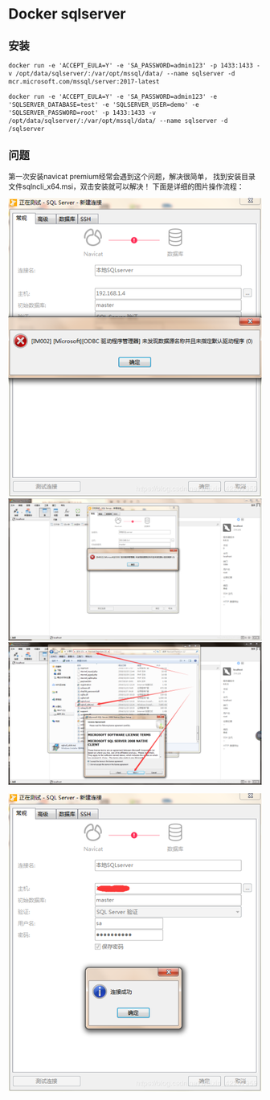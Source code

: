 # Docker sqlserver



## 安装

```shell
docker run -e 'ACCEPT_EULA=Y' -e 'SA_PASSWORD=admin123' -p 1433:1433 -v /opt/data/sqlserver/:/var/opt/mssql/data/ --name sqlserver -d mcr.microsoft.com/mssql/server:2017-latest
```



```shell
docker run -e 'ACCEPT_EULA=Y' -e 'SA_PASSWORD=admin123' -e 'SQLSERVER_DATABASE=test' -e 'SQLSERVER_USER=demo' -e 'SQLSERVER_PASSWORD=root' -p 1433:1433 -v /opt/data/sqlserver/:/var/opt/mssql/data/ --name sqlserver -d /sqlserver
```



## 问题

第一次安装navicat premium经常会遇到这个问题，解决很简单，
找到安装目录文件sqlncli_x64.msi，双击安装就可以解决！
下面是详细的图片操作流程：

![在这里插入图片描述](img/20181215231332534.png)
![在这里插入图片描述](img/20181215231305686.png)
![在这里插入图片描述](img/20181215231404144.png)

![在这里插入图片描述](img/20181215231416735.png)